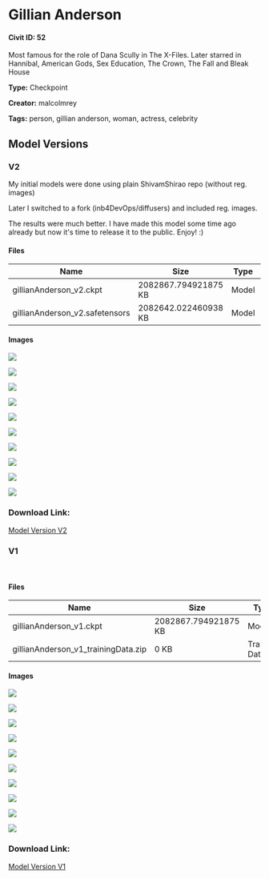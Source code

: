 # Gillian Anderson

#### Civit ID: 52

<p>Most famous for the role of Dana Scully in The X-Files. Later starred in Hannibal, American Gods, Sex Education, The Crown, The Fall and Bleak House</p>

**Type:** Checkpoint

**Creator:** malcolmrey

**Tags:** person, gillian anderson, woman, actress, celebrity

## Model Versions

### V2

<p>My initial models were done using plain ShivamShirao repo (without reg. images)</p><p></p><p>Later I switched to a fork (inb4DevOps/diffusers) and included reg. images.</p><p></p><p>The results were much better. I have made this model some time ago already but now it's time to release it to the public. Enjoy! :)</p>

#### Files

| Name | Size | Type | Format | Download Url | AutoV1 | AutoV2 | SHA256 | CRC32 | BLAKE3 |
| --- | --- | --- | --- | --- | --- | --- | --- | --- | --- |
| gillianAnderson_v2.ckpt | 2082867.794921875 KB | Model | PickleTensor | https://civitai.com/api/download/models/4628?type=Model&format=PickleTensor&size=full&fp=fp16 | 9DC1D702 | AAD8925A4F | AAD8925A4F0747155BC0ADBFA8ED23EB38024D9AFB7FB7DF292B9E859A0D6A38 | BF2E821A | D415FE119F01F5D475DBC4BB46D9FC6690D1B17BD62E1AC273A42063DA0C0E3B |
| gillianAnderson_v2.safetensors | 2082642.022460938 KB | Model | SafeTensor | https://civitai.com/api/download/models/4628 | 3F4E7ED9 | 7AA4C013FE | 7AA4C013FE6EBF8F61D1883FFB7D56ACBC864D0D381DC53AE540292DA8F14F2B | 9CB479F2 | 1D7F525DC9F6ABCE43A8AD7CEB2FE9D52824CC21E3998680737CCD705F7F5F70 |

#### Images

<p><img src="https://image.civitai.com/xG1nkqKTMzGDvpLrqFT7WA/e66ca6ca-d274-4be2-dbe8-b7cd446f7300/width=450/32195.jpeg" /></p>

<p><img src="https://image.civitai.com/xG1nkqKTMzGDvpLrqFT7WA/4a130062-c4fb-4397-ee2c-1e3364669e00/width=450/32192.jpeg" /></p>

<p><img src="https://image.civitai.com/xG1nkqKTMzGDvpLrqFT7WA/d9c5bcf4-5e5f-4e09-40c4-f40be1a43f00/width=450/32194.jpeg" /></p>

<p><img src="https://image.civitai.com/xG1nkqKTMzGDvpLrqFT7WA/4a1bb6e4-36c2-4ecf-a66b-823a3c414500/width=450/32193.jpeg" /></p>

<p><img src="https://image.civitai.com/xG1nkqKTMzGDvpLrqFT7WA/d55e34a4-7077-4357-8acd-4291e9c8ba00/width=450/32191.jpeg" /></p>

<p><img src="https://image.civitai.com/xG1nkqKTMzGDvpLrqFT7WA/117f73e8-0143-4f15-2915-ff572ee46700/width=450/32190.jpeg" /></p>

<p><img src="https://image.civitai.com/xG1nkqKTMzGDvpLrqFT7WA/4bd250de-d86a-430d-bf9f-7542f7209000/width=450/32189.jpeg" /></p>

<p><img src="https://image.civitai.com/xG1nkqKTMzGDvpLrqFT7WA/54ff7174-2f2e-4d9f-d025-d3e610f9b500/width=450/32188.jpeg" /></p>

<p><img src="https://image.civitai.com/xG1nkqKTMzGDvpLrqFT7WA/80cc13cb-2dc2-427c-9fa1-43f533d2fd00/width=450/32187.jpeg" /></p>

<p><img src="https://image.civitai.com/xG1nkqKTMzGDvpLrqFT7WA/ee8dc62d-32fd-4fd5-e32d-a607edc77e00/width=450/32186.jpeg" /></p>

### Download Link:

[Model Version V2](https://civitai.com/api/download/models/4628)

### V1

<p><br /></p>

#### Files

| Name | Size | Type | Format | Download Url | AutoV1 | AutoV2 | SHA256 | CRC32 | BLAKE3 |
| --- | --- | --- | --- | --- | --- | --- | --- | --- | --- |
| gillianAnderson_v1.ckpt | 2082867.794921875 KB | Model | PickleTensor | https://civitai.com/api/download/models/60 | EDF5C25B | 37EA0A665F | 37EA0A665FD66933BDB0457C511D9924D72C3B4897FC5C3E7EED56E2EE60CAE6 | A20B3A98 | F9A565795093D2C9B1F2E96B600E9FDEDEDFF2373D16F4CF6AFB6AF95AD6722F |
| gillianAnderson_v1_trainingData.zip | 0 KB | Training Data | Other | https://civitai.com/api/download/models/60?type=Training%20Data | 46DAE67C | FE13B093DE | FE13B093DE8C1AE645F59F8142F2A990510748E0E9C85C1A966C63A2B39C8CA2 | E00694DD | AD78E951A282CC021C5365B9638056051443973CDE2AD35B286EAC4727CF7696 |

#### Images

<p><img src="https://image.civitai.com/xG1nkqKTMzGDvpLrqFT7WA/a02b8d3d-4ef1-4f35-f039-4be383553800/width=450/419.jpeg" /></p>

<p><img src="https://image.civitai.com/xG1nkqKTMzGDvpLrqFT7WA/38d60511-0394-4e45-d282-23066902bd00/width=450/418.jpeg" /></p>

<p><img src="https://image.civitai.com/xG1nkqKTMzGDvpLrqFT7WA/4af54d62-a6db-4044-7b84-1d21dbfefc00/width=450/417.jpeg" /></p>

<p><img src="https://image.civitai.com/xG1nkqKTMzGDvpLrqFT7WA/40e5ed6b-24fb-4fe5-32aa-d7265b6ee100/width=450/416.jpeg" /></p>

<p><img src="https://image.civitai.com/xG1nkqKTMzGDvpLrqFT7WA/1b5fd1ba-f6e8-49da-b560-38068e4f0700/width=450/415.jpeg" /></p>

<p><img src="https://image.civitai.com/xG1nkqKTMzGDvpLrqFT7WA/85aaced3-5da4-4f6d-75aa-ba0b53267a00/width=450/414.jpeg" /></p>

<p><img src="https://image.civitai.com/xG1nkqKTMzGDvpLrqFT7WA/9acdc99d-a12a-438f-725c-b69f2f45f200/width=450/413.jpeg" /></p>

<p><img src="https://image.civitai.com/xG1nkqKTMzGDvpLrqFT7WA/8d6e5237-89ff-4c7e-927d-7e88319cf900/width=450/412.jpeg" /></p>

<p><img src="https://image.civitai.com/xG1nkqKTMzGDvpLrqFT7WA/3822d67f-f9b7-4d37-2810-037f081cd400/width=450/411.jpeg" /></p>

<p><img src="https://image.civitai.com/xG1nkqKTMzGDvpLrqFT7WA/60c77539-fada-4e50-7bc9-9d86bd8c0d00/width=450/410.jpeg" /></p>

### Download Link:

[Model Version V1](https://civitai.com/api/download/models/60)

